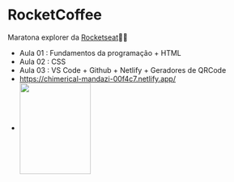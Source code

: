 # RocketCoffee
Maratona explorer da [Rocketseat](https://github.com/Rocketseat)👩‍💻
- Aula 01 : Fundamentos  da programação + HTML
- Aula 02 : CSS 
- Aula 03 : VS Code + Github + Netlify + Geradores de QRCode
- https://chimerical-mandazi-00f4c7.netlify.app/
- <img align="center" height="180" width="140" src="https://user-images.githubusercontent.com/105497299/184254524-21517599-1324-4224-b7e6-7dc807fa9588.png" />
